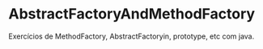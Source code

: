 # AbstractFactoryAndMethodFactory
Exercícios de MethodFactory, AbstractFactoryin, prototype, etc com java.
